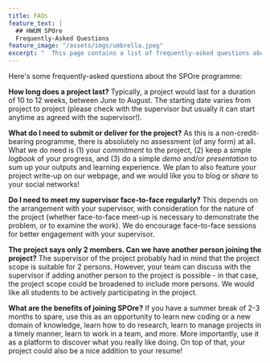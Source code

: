 ```yaml
---
title: FAQs
feature_text: |
  ## HWUM SPOre
  Frequently-Asked Questions
feature_image: "/assets/imgs/umbrella.jpeg"
excerpt: "  This page contains a list of frequently-asked questions about the SPOre programme."
---
```


Here's some frequently-asked questions about the SPOre programme:

**How long does a project last?**
Typically, a project would last for a duration of 10 to 12 weeks, between June to August. The starting date varies from project to project (please check with the supervisor but usually it can start anytime as agreed with the supervisor!).

**What do I need to submit or deliver for the project?**
As this is a non-credit-bearing programme, there is absolutely no assessment (of any form) at all. What we do need is (1) your _commitment_ to the project, (2) keep a simple _logbook_ of your progress, and (3) do a simple _demo_ and/or _presentation_ to sum up your outputs and learning experience. We plan to also feature your project write-up on our webpage, and we would like you to blog or _share_ to your social networks!

**Do I need to meet my supervisor face-to-face regularly?**
This depends on the arrangement with your supervisor, with consideration for the nature of the project (whether face-to-face meet-up is necessary to demonstrate the problem, or to examine the work). We do encourage face-to-face sessions for better engagement with your supervisor.

**The project says only 2 members. Can we have another person joining the project?**
The supervisor of the project probably had in mind that the project scope is suitable for 2 persons. However, your team can discuss with the supervisor if adding another person to the project is possible - in that case, the project scope could be broadened to include more persons. We would like all students to be actively participating in the project.

**What are the benefits of joining SPOre?**
If you have a summer break of 2-3 months to spare, use this as an opportunity to learn new coding or a new domain of knowledge,  learn how to do research, learn to manage projects in a timely manner, learn to work in a team, and more. More importantly, use it as a platform to discover what you really like doing. On top of that, your project could also be a nice addition to your resume!
